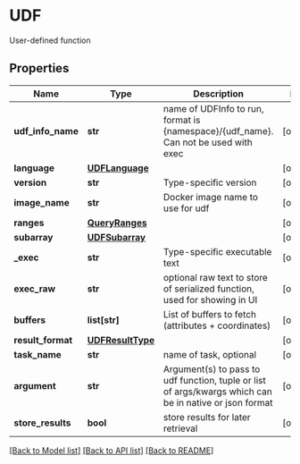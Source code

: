 # UDF

User-defined function
## Properties
Name | Type | Description | Notes
------------ | ------------- | ------------- | -------------
**udf_info_name** | **str** | name of UDFInfo to run, format is {namespace}/{udf_name}. Can not be used with exec | [optional] 
**language** | [**UDFLanguage**](UDFLanguage.md) |  | [optional] 
**version** | **str** | Type-specific version | [optional] 
**image_name** | **str** | Docker image name to use for udf | [optional] 
**ranges** | [**QueryRanges**](QueryRanges.md) |  | [optional] 
**subarray** | [**UDFSubarray**](UDFSubarray.md) |  | [optional] 
**_exec** | **str** | Type-specific executable text | [optional] 
**exec_raw** | **str** | optional raw text to store of serialized function, used for showing in UI | [optional] 
**buffers** | **list[str]** | List of buffers to fetch (attributes + coordinates) | [optional] 
**result_format** | [**UDFResultType**](UDFResultType.md) |  | [optional] 
**task_name** | **str** | name of task, optional | [optional] 
**argument** | **str** | Argument(s) to pass to udf function, tuple or list of args/kwargs which can be in native or json format | [optional] 
**store_results** | **bool** | store results for later retrieval | [optional] 

[[Back to Model list]](../README.md#documentation-for-models) [[Back to API list]](../README.md#documentation-for-api-endpoints) [[Back to README]](../README.md)


